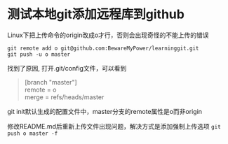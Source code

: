 # 测试本地git添加远程库到github
Linux下把上传命令的origin改成o才行，否则会出现奇怪的不能上传的错误
```
git remote add o git@github.com:BewareMyPower/learninggit.git
git push -u o master
```
找到了原因, 打开.git/config文件，可以看到
> [branch "master"]  
> 	remote = o  
> 	merge = refs/heads/master  

git init默认生成的配置文件中，master分支的remote属性是o而非origin

修改README.md后重新上传文件出现问题，解决方式是添加强制上传选项
`git push o master -f`
